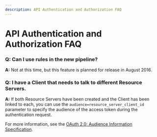 ```yaml
---
description: API Authentication and Authorization FAQ
---
```


# API Authentication and Authorization FAQ

### Q: Can I use rules in the new pipeline?

**A:** Not at this time, but this feature is planned for release in August 2016.

### Q: I have a Client that needs to talk to different Resource Servers.

**A:**  If both Resource Servers have been created and the Client has been linked to each, you can use the `audience=resource_server_client_id` parameter to specify the audience of the access token during the authentication request.

For more information, see the [OAuth 2.0: Audience Information Specification](https://tools.ietf.org/html/draft-tschofenig-oauth-audience-00#section-3).